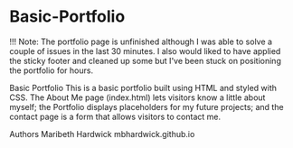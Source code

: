 # Basic-Portfolio

!!! Note: The portfolio page is unfinished although I was able to solve a couple of issues in the last 30 minutes. I also would liked to have applied the sticky footer and cleaned up some but I've been stuck on positioning the portfolio for hours.

Basic Portfolio
This is a basic portfolio built using HTML and styled with CSS. The About Me page (index.html) lets visitors know a little about myself; the Portfolio displays placeholders for my future projects; and the contact page is a form that allows visitors to contact me.

Authors
Maribeth Hardwick  mbhardwick.github.io
